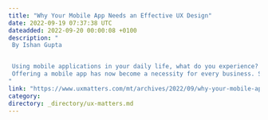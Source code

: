 ```yaml
---
title: "Why Your Mobile App Needs an Effective UX Design"
date: 2022-09-19 07:37:38 UTC
dateadded: 2022-09-20 00:00:08 +0100
description: "
 By Ishan Gupta 


 Using mobile applications in your daily life, what do you experience? Do their striking features grab your attention? Do their appealing colors and designs catch your eye? Is it the design details that are blowing your mind, or does the content pique your interest in using mobile apps? When using any mobile app, we must find something intuitive about its user interface, so once we start using it, we’ll spend hours taking advantage of the app’s services. What we experience as users while using a mobile app plays a vital role in the mobile app’s success. 
 Offering a mobile app has now become a necessity for every business. Startups and enterprises alike are launching mobile apps to ensure their ventures’ success. But, before delving into our main topic, let’s consider some  insights into mobile apps and their requirements. Read More 
"
link: "https://www.uxmatters.com/mt/archives/2022/09/why-your-mobile-app-needs-an-effective-ux-design.php"
category:
directory: _directory/ux-matters.md
---
```

